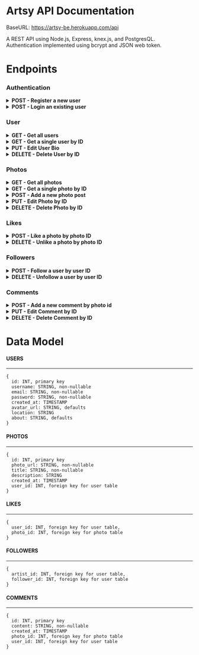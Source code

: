 # Artsy API Documentation

BaseURL: https://artsy-be.herokuapp.com/api

A REST API using Node.js, Express, knex.js, and PostgresQL.
</br>Authentication implemented using bcrypt and JSON web token.

# Endpoints

### Authentication

<!------------- Register a new User ------------->

<details>
<summary><b>POST - Register a new user</b></summary>

<b>Endpoint:</b> `/auth/register`
</br>
Requires an object with an email, password and username:

```json
{
  "email": "admin@email.com",
  "password": "password",
  "username": "amanda"
}
```

When successful will return status code of 201 (CREATED), the new user object and a token (example):

```json
{
  "newUser": {
    "id": 2,
    "username": "amanda",
    "email": "admin@email.com",
    "created_at": "2019-11-24 22:30:29",
    "avatar_url": "https://static.wixstat...",
    "location": null,
    "about": "Share your story about your art."
  },
  "token": "eyJhbGciOiJ..."
}
```

</details>

<!------------- Login an existing user ------------->

<details>
<summary><b>POST - Login an existing user</b></summary>

<b>Endpoint:</b> `/auth/login`
</br>
Requires an object with a valid email and password:

```json
{
  "email": "admin@email.com",
  "password": "password"
}
```

When successful will return status code of 201 (CREATED), the new user object and a token (example):

```json
{
  "user": {
    "id": 2,
    "username": "amanda",
    "email": "admin@email.com",
    "created_at": "2019-11-24 22:30:29",
    "avatar_url": "https://static.wixstat...",
    "location": null,
    "about": "Share your story about your art."
  },
  "token": "eyJhbGciOiJ..."
}
```

</details>

### User

<!------------- Get all users ------------->

<details>
<summary><b>GET - Get all users</b></summary>

<b>Endpoint:</b> `/users`
</br>No token or request body required.

When successful will return status code of 200 (OK) and an array of users.

```json
[
  {
    "id": 1,
    "username": "testuser",
    "email": "testuser1@email.com",
    "created_at": "2019-11-24 22:02:30",
    "avatar_url": "https://static.wixs...",
    "location": null,
    "about": "Share your story about your art."
  },
  {
    "id": 2,
    "username": "amanda",
    "email": "admin@email.com",
    "created_at": "2019-11-24 22:30:29",
    "avatar_url": "https://static.wixs...",
    "location": null,
    "about": "Share your story about your art."
  }
]
```

</details>

<!------------- Get a single user by ID ------------->

<details>
<summary><b>GET - Get a single user by ID</b></summary>

<b>Endpoint:</b> `/users/:id` <i>(Example: "BaseURL/users/2")</i>
</br>No token or request body required.

When successful will return status code of 200 (OK) and the user in an object.
The user by id endpoint includes the user's bio info, as well as their array of photos, favorites, and followers.

```json
{
  "user": {
    "id": 1,
    "username": "testuser",
    "email": "testuser1@email.com",
    "created_at": "2019-11-24 22:02:30",
    "avatar_url": "https://static.wixs...",
    "location": null,
    "about": "Share your story about your art.",
    "photos": [
      {
        "id": 1,
        "photo_url": "www.coolphoto.com",
        "title": "cool title",
        "description": null,
        "created_at": "2019-11-24 22:04:00",
        "user_id": 1,
        "likes": 0
      }
    ],
    "favorites": [],
    "followers": []
  }
}
```

</details>

<!------------- Edit User Bio ------------->

<details>
<summary><b>PUT - Edit User Bio</b></summary>

<b>Endpoint:</b> `/users/:id` <i>(Example: "BaseURL/users/2")</i>
</br>Authorization token required in headers. Only the user is authorized to update their own bio.
</br>
Requires a request body with the updated changes. Please see Data model portion of this documentation for required fields. Here is an example:

```json
{
  "location": "Como",
  "about": "Share your story about your art.",
  "username": "Amanda"
}
```

When successful will return status code of 201 (CREATED) and the updated user object:

```json
{
  "id": 1,
  "username": "Amanda",
  "email": "testuser1@email.com",
  "created_at": "2019-11-24 22:02:30",
  "avatar_url": "https://static.wixs...",
  "location": "Como",
  "about": "Share your story about your art."
}
```

</details>

<!------------- Delete User by ID ------------->

<details>
<summary><b>DELETE - Delete User by ID</b></summary>

<b>Endpoint:</b> `/users/:id` <i>(Example: "BaseURL/users/2")</i>
</br>Authorization token required in headers. Only the user can delete their own account.
</br>No request body required.

When successful will return status code of 200 (OK) and a success message.

```json
{
  "message": "1 record deleted"
}
```

</details>

### Photos

<!------------- Get all photos ------------->

<details>
<summary><b>GET - Get all photos</b></summary>

<b>Endpoint:</b> `/photos`
</br>No token or request body required.

When successful will return status code of 200 (OK) and the photos array.
The get all photos endpoint includes the photos details, as well as the count for likes and comments.

```json
{
  "photos": [
    {
      "id": 2,
      "photo_url": "www.phyoto.com",
      "title": "cool yolo photo",
      "description": "I forgot the details...",
      "created_at": "2019-11-24 23:27:55",
      "user_id": 8,
      "username": "Amanda",
      "avatar_url": "https://static.wixs...",
      "likes": 0,
      "comments": 0
    },
    {
      "id": 5,
      "photo_url": "www.phyoto.com",
      "title": "this is the coolest photo everrrrr",
      "description": "Here is an updated description?",
      "created_at": "2019-11-24 23:52:14",
      "user_id": 9,
      "username": "amandalane",
      "avatar_url": "https://static.wixs...",
      "likes": 0,
      "comments": 0
    }
  ]
}
```

</details>

<!------------- Get a photo by photo id------------->

<details>
<summary><b>GET - Get a single photo by ID</b></summary>

<b>Endpoint:</b> `/photos/:id` <i>(Example: "BaseURL/photos/27")</i>
</br>No token or request body required.

When successful will return status code of 200 (OK) and the photo object.
The photo by id endpoint includes the photo details as well as the likes (count and list of users), and array of comments.

```json
{
  "photo": {
    "id": 2,
    "photo_url": "www.phyoto.com",
    "title": "cool yolo photo",
    "description": "I forgot the details...",
    "created_at": "2019-11-24 23:27:55",
    "user_id": 8,
    "username": "Amanda",
    "avatar_url": "https://static.wixs...",
    "likes": {
      "count": 0,
      "list": []
    },
    "comments": []
  }
}
```

</details>

<!------------- Add a new photo post ------------->

<details>
<summary><b>POST - Add a new photo post</b></summary>

<b>Endpoint:</b> `/photos`
</br>Authorization token required in headers. This is how the user's id is assigned to their post.
</br>
Requires a request body with the post info. Please see Data model portion of this documentation for required fields. Here is an example:

```json
{
  "photo_url": "www.phyoto.com",
  "title": "cool yolo photo"
}
```

When successful will return status code of 201 (CREATED) and the new photo object:

```json
{
  "newPhoto": {
    "id": 2,
    "photo_url": "www.phyoto.com",
    "title": "cool yolo photo",
    "description": null,
    "created_at": "2019-11-24 23:27:55",
    "user_id": 8,
    "username": "Amanda",
    "avatar_url": "https://static.wixs...",
    "likes": {
      "count": 0,
      "list": []
    }
  }
}
```

</details>

<!------------- Edit Photo by ID ------------->

<details>
<summary><b>PUT - Edit Photo by ID</b></summary>

<b>Endpoint:</b> `/photos/:id` <i>(Example: "BaseURL/photos/2")</i>
</br>Authorization token required in headers. Only the user is authorized to edit their own posts.
</br>
Requires a request body with the updated changes. Please see Data model portion of this documentation for required fields. Here is an example:

```json
{
  "description": "Here is an updated description"
}
```

When successful will return status code of 201 (CREATED) and the updated user object:

```json
{
  "id": 3,
  "photo_url": "www.phyoto.com",
  "title": "cool yolo photo",
  "description": "Here is an updated description",
  "created_at": "2019-11-24 23:38:30",
  "user_id": 9,
  "username": "amandalane",
  "avatar_url": "https://static.wixs...",
  "likes": {
    "count": 0,
    "list": []
  }
}
```

</details>

<!------------- Delete photo by id ------------->

<details>
<summary><b>DELETE - Delete Photo by ID</b></summary>

<b>Endpoint:</b> `/photos/:id` <i>(Example: "BaseURL/photos/2")</i>
</br>Authorization token required in headers. Only the user is authorized to delete their own posts.
</br>
No request body required.

When successful will return status code of 200 (OK) and a success message:

```json
{
  "message": "Photo deleted."
}
```

</details>

### Likes

<!------------- Like by photo id ------------->

<details>
<summary><b>POST - Like a photo by photo ID</b></summary>

<b>Endpoint:</b> `/photos/:id/like` <i>(Example: "BaseURL/photos/2/like")</i>
</br>Authorization token required in headers. This is how the user_id is set. The id in the params is what sets the photo_id.
</br>
No request body required.

When successful will return status code of 200 (OK) and a list of all the posts and their updated likes:

```json
{
  "photos": [
    {
      "id": 2,
      "photo_url": "www.phyoto.com",
      "title": "cool yolo photo",
      "description": "I forgot the details...",
      "created_at": "2019-11-24 23:27:55",
      "user_id": 8,
      "username": "Amanda",
      "avatar_url": "https://static.wixstatic.com/media/4151a5_7706b6198d164a3e947f4548166228ad~mv2.png",
      "likes": 1
    },
    {
      "id": 7,
      "photo_url": "www.phyoto.com",
      "title": "this is the coolest photo everrrrr",
      "description": null,
      "created_at": "2019-11-25 02:39:44",
      "user_id": 9,
      "username": "amandalane",
      "avatar_url": "https://static.wixstatic.com/media/4151a5_7706b6198d164a3e947f4548166228ad~mv2.png",
      "likes": 1
    }
  ]
}
```

</details>

<!------------- Unlike by photo id ------------->

<details>
<summary><b>DELETE - Unlike a photo by photo ID</b></summary>

<b>Endpoint:</b> `/photos/:id/unlike` <i>(Example: "BaseURL/photos/2/unlike")</i>
</br>Authorization token required in headers. This is how the user_id is set. The id in the params is what sets the photo_id.
</br>
No request body required.

When successful will return status code of 200 (OK) and a list of all the posts and their updated likes:

```json
{
  "photos": [
    {
      "id": 2,
      "photo_url": "www.phyoto.com",
      "title": "cool yolo photo",
      "description": "I forgot the details...",
      "created_at": "2019-11-24 23:27:55",
      "user_id": 8,
      "username": "Amanda",
      "avatar_url": "https://static.wixstatic.com/media/4151a5_7706b6198d164a3e947f4548166228ad~mv2.png",
      "likes": 1
    },
    {
      "id": 7,
      "photo_url": "www.phyoto.com",
      "title": "this is the coolest photo everrrrr",
      "description": null,
      "created_at": "2019-11-25 02:39:44",
      "user_id": 9,
      "username": "amandalane",
      "avatar_url": "https://static.wixstatic.com/media/4151a5_7706b6198d164a3e947f4548166228ad~mv2.png",
      "likes": 1
    }
  ]
}
```

</details>

### Followers

<!------------- Follow by user id ------------->

<details>
<summary><b>POST - Follow a user by user ID</b></summary>

<b>Endpoint:</b> `/follow/:id` <i>(Example: "BaseURL/follow/2")</i>
</br>Authorization token required in headers. This is how the follower_id is set. The id in the params is what sets the artist_id.
</br>
No request body required.

When successful will return status code of 200 (OK) and a list of all the artists the user follows:

```json
{
  "friends": [
    {
      "created_at": "2019-11-25 02:49:36",
      "id": 5,
      "username": "amandalane",
      "email": "admin3@email.com",
      "avatar_url": "https://static.wixs...",
      "location": null
    }
  ]
}
```

</details>

<!------------- Unfollow by user id ------------->

<details>
<summary><b>DELETE - Unfollow a user by user ID</b></summary>

<b>Endpoint:</b> `/follow/:id` <i>(Example: "BaseURL/follow/3")</i>
</br>Authorization token required in headers. This is how the follower_id is set. The id in the params is what sets the artist_id.
</br>
No request body required.

When successful will return status code of 200 (OK) and a list of all the artists the user follows:

```json
{
  "followers": []
}
```

</details>

### Comments

<!------------- Add a new comment to photo ------------->

<details>
<summary><b>POST - Add a new comment by photo id</b></summary>

<b>Endpoint:</b> `/comments/:id` <i>(Example: "BaseURL/comments/38")</i>
</br>Authorization token required in headers. This is how the user_id is set. The params id is what sets the photo_id.
</br>
Requires a request body with the post info. Please see Data model portion of this documentation for required fields. Here is an example:

```json
{
  "content": "Whoa that's really cool artwork!"
}
```

When successful will return status code of 201 (CREATED) and the new comment object:

```json
{
  "newComment": {
    "id": 3,
    "content": "Whoa that's really cool artwork!",
    "created_at": "2019-11-25 03:00:41",
    "photo_id": 2,
    "user_id": 10
  }
}
```

</details>

<!------------- Edit comment by id ------------->

<details>
<summary><b>PUT - Edit Comment by ID</b></summary>

<b>Endpoint:</b> `/comments/:id` <i>(Example: "BaseURL/comments/2")</i>
</br>Authorization token required in headers. Only the user is authorized to edit their own comments.
</br>
Requires a request body with the updated changes. Please see Data model portion of this documentation for required fields. Here is an example:

```json
{
  "description": "Here is an updated description"
}
```

When successful will return status code of 201 (CREATED) and a message of number of records updated:

```json
{
  "updatedComment": 0
}
```

</details>

<!------------- Delete comment by id ------------->

<details>
<summary><b>DELETE - Delete Comment by ID</b></summary>

<b>Endpoint:</b> `/comments/:id` <i>(Example: "BaseURL/comments/24")</i>
</br>Authorization token required in headers. Only the user is authorized to delete their own comments.
</br>
No request body required.

When successful will return status code of 200 (OK) and a success message:

```json
{
  "message": "Comment deleted."
}
```

</details>

# Data Model

#### USERS

---

```
{
  id: INT, primary key
  username: STRING, non-nullable
  email: STRING, non-nullable
  password: STRING, non-nullable
  created_at: TIMESTAMP
  avatar_url: STRING, defaults
  location: STRING
  about: STRING, defaults
}
```

#### PHOTOS

---

```
{
  id: INT, primary key
  photo_url: STRING, non-nullable
  title: STRING, non-nullable
  description: STRING
  created_at: TIMESTAMP
  user_id: INT, foreign key for user table
}
```

#### LIKES

---

```
{
  user_id: INT, foreign key for user table,
  photo_id: INT, foreign key for photo table
}
```

#### FOLLOWERS

---

```
{
  artist_id: INT, foreign key for user table,
  follower_id: INT, foreign key for user table
}
```

#### COMMENTS

---

```
{
  id: INT, primary key
  content: STRING, non-nullable
  created_at: TIMESTAMP
  photo_id: INT, foreign key for photo table
  user_id: INT, foreign key for user table
}
```
